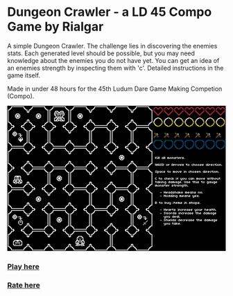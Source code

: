 # Dungeon Crawler - a LD 45 Compo Game by Rialgar
A simple Dungeon Crawler. The challenge lies in discovering the enemies stats. Each generated level should be possible, but you may need knowledge about the enemies you do not have yet. You can get an idea of an enemies strength by inspecting them with 'c'. Detailed instructions in the game itself.

Made in under 48 hours for the 45th Ludum Dare Game Making Competion (Compo).

[![Screenshot of the Game](screenshots/Main.PNG)](https://rialgar.github.io/LD45/index.html)

### [Play here](https://rialgar.github.io/LD45/index.html)
### [Rate here](https://ldjam.com/events/ludum-dare/45/dungeon-crawler)